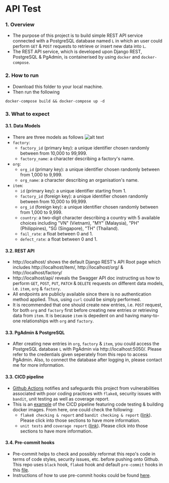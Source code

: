 # API Test

### 1. Overview
- The purpose of this project is to build simple REST API service connected with a PostgreSQL database named `L` in which an user could perform `GET` & `POST` requests to retrieve or insert new data into `L`.
- The REST API service, which is developed upon Django REST, PostgreSQL & PgAdmin, is containerised by using `docker` and `docker-compose`.

### 2. How to run
- Download this folder to your local machine.
- Then run the following
```
docker-compose build && docker-compose up -d
```

### 3. What to expect
#### 3.1. Data Models
- There are three models as follows
![alt text](https://github.com/dukele35/inspectorio-test/blob/main/images/data-model.jpg)
- `factory`:
    - `factory_id` (primary key): a unique identifier chosen randomly between from 10,000 to 99,999.
    - `factory_name`: a character describing a factory's name.
- `org`:
    - `org_id` (primary key): a unique identifier chosen randomly between from 1,000 to 9,999.
    - `org_name`: a character describing an organisation's name.
- `item`:
    - `id` (primary key): a unique identifier starting from 1.
    - `factory_id` (foreign key): a unique identifier chosen randomly between from 10,000 to 99,999.
    - `org_id` (foreign key): a unique identifier chosen randomly between from 1,000 to 9,999.
    - `country`: a two-digit character describing a country with 5 available choices including "VN" (Vietnam), "MY" (Malaysia), "PH" (Philippines), "SG (Singapore), "TH" (Thailand).
    - `fail_rate`: a float between 0 and 1.
    - `defect_rate`: a float between 0 and 1.
#### 3.2. REST API
- http://localhost/ shows the default Django REST's API Root page which includes http://localhost/item/, http://localhost/org/ & http://localhost/factory/
- http://localhost/api/ reveals the Swagger API doc instructing us how to perform `GET`, `POST`, `PUT`, `PATCH` & `DELETE` requests on different data models, i.e. `item`, `org` & `factory`.
- All endpoints are publicly available since there is no authentication method applied. Thus, using `curl` could be simply performed.
- It is recommended that one should create new entries, i.e. `POST` request, for both `org` and `factory` first before creating new entries or retrieving data from `item`. It is because `item` is depedent on and having many-to-one relationships with `org` and `factory`.
#### 3.3. PgAdmin & PostgreSQL
- After creating new entries in `org`, `factory` & `item`, you could access the PostgreSQL database `L` with PgAdmin via http://localhost:5050/. Please refer to the credentials given seperately from this repo to access PgAdmin. Also, to connect the database after logging in, please contact me for more information.
#### 3.3. CICD pipeline
- [Github Actions](https://github.com/dukele35/inspectorio-test/actions) notifies and safeguards this project from vulnerabilities associated with poor coding practices with `flake8`, security issues with `bandit`, unit testing as well as coverage report.
- This is an [example](https://github.com/dukele35/inspectorio-test/actions/runs/2942717582) of the CICD pipeline featuring code testing & building docker images. From here, one could check the following:
    - `flake8 checking & report` and `bandit checking & report` ([link](https://github.com/dukele35/inspectorio-test/runs/8057037825?check_suite_focus=true)). Please click into those sections to have more information.
    - `unit tests` and `coverage report` ([link](https://github.com/dukele35/inspectorio-test/runs/8057039403?check_suite_focus=true)). Please click into those sections to have more information.
#### 3.4. Pre-commit hooks
- Pre-commit helps to check and possibly reformat this repo's code in terms of code styles, security issues, etc. before pushing onto Github. This repo uses `black` hook, `flake8` hook and default `pre-commit` hooks in this [file](https://github.com/dukele35/inspectorio-test/blob/main/.pre-commit-config.yaml).
- Instructions of how to use pre-commit hooks could be found [here](https://pre-commit.com/).
